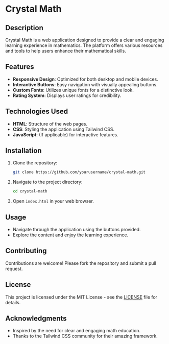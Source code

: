 # Crystal Math

## Description
Crystal Math is a web application designed to provide a clear and engaging learning experience in mathematics. The platform offers various resources and tools to help users enhance their mathematical skills.

## Features
- **Responsive Design**: Optimized for both desktop and mobile devices.
- **Interactive Buttons**: Easy navigation with visually appealing buttons.
- **Custom Fonts**: Utilizes unique fonts for a distinctive look.
- **Rating System**: Displays user ratings for credibility.

## Technologies Used
- **HTML**: Structure of the web pages.
- **CSS**: Styling the application using Tailwind CSS.
- **JavaScript**: (If applicable) for interactive features.

## Installation
1. Clone the repository:
   ```bash
   git clone https://github.com/yourusername/crystal-math.git
   ```
2. Navigate to the project directory:
   ```bash
   cd crystal-math
   ```
3. Open `index.html` in your web browser.

## Usage
- Navigate through the application using the buttons provided.
- Explore the content and enjoy the learning experience.

## Contributing
Contributions are welcome! Please fork the repository and submit a pull request.

## License
This project is licensed under the MIT License - see the [LICENSE](LICENSE) file for details.

## Acknowledgments
- Inspired by the need for clear and engaging math education.
- Thanks to the Tailwind CSS community for their amazing framework.
